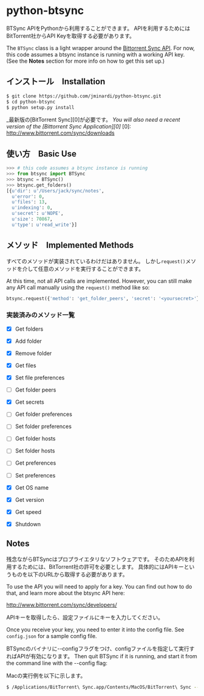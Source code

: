 # python-btsync

BTSync APIをPythonから利用することができます。
APIを利用するためにはBitTorrent社からAPI Keyを取得する必要があります。

The `BTSync` class is a light wrapper around the [Bittorrent Sync API][1].
For now, this code assumes a btsync instance is running with a working API key.
(See the **Notes** section for more info on how to get this set up.)

[1]: http://www.bittorrent.com/sync/developers/api

## インストール　Installation
```bash
$ git clone https://github.com/jminardi/python-btsync.git
$ cd python-btsync
$ python setup.py install
```
_最新版の[BitTorrent Sync][0]が必要です。
_You will also need a recent version of the [Bittorrent Sync Application][0]_
[0]: http://www.bittorrent.com/sync/downloads


## 使い方　Basic Use

```python
>>> # this code assumes a btsync instance is running
>>> from btsync import BTSync
>>> btsync = BTSync()
>>> btsync.get_folders()
[{u'dir': u'/Users/jack/sync/notes',
  u'error': 0,
  u'files': 13,
  u'indexing': 0,
  u'secret': u'NOPE',
  u'size': 70867,
  u'type': u'read_write'}]
```

## メソッド　Implemented Methods
すべてのメソッドが実装されているわけだはありません。
しかし`request()`メソッドを介して任意のメソッドを実行することができます。

At this time, not all API calls are implemented. However, you can still 
make any API call manually using the `request()` method like so:

```python
btsync.request({'method': 'get_folder_peers', 'secret': '<yoursecret>'})
```

### 実装済みのメソッド一覧
* [x] Get folders
* [x] Add folder
* [x] Remove folder
* [x] Get files
* [x] Set file preferences
* [ ] Get folder peers
* [x] Get secrets
* [ ] Get folder preferences
* [ ] Set folder preferences
* [ ] Get folder hosts
* [ ] Set folder hosts
* [ ] Get preferences
* [ ] Set preferences
* [x] Get OS name
* [x] Get version
* [x] Get speed
* [x] Shutdown


## Notes

残念ながらBTSyncはプロプライエタリなソフトウェアです。
そのためAPIを利用するためには、BitTorrent社の許可を必要とします。
具体的にはAPIキーというものを以下のURLから取得する必要があります。

To use the API you will need to apply for a key. You can find out
how to do that, and learn more about the btsync API here:

<http://www.bittorrent.com/sync/developers/>

APIキーを取得したら、設定ファイルにキーを入力してください。

Once you receive your key, you need to enter it into the config file.
See `config.json` for a sample config file.

BTSyncのバイナリに--configフラグをつけ、configファイルを指定して実行すればAPIが有効になります。
Then quit BTSync if it is running, and start it from the command line with the --config flag:

Macの実行例を以下に示します。

```bash
$ /Applications/BitTorrent\ Sync.app/Contents/MacOS/BitTorrent\ Sync --config path/to/config.json
```
